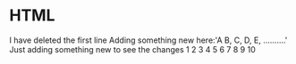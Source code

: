 # HTML
I have deleted the first line
Adding something new here:'A
                          B, C, D, E, ..........'
Just adding something new to see the changes
1
2
3
4
5
6
7
8
9
10
